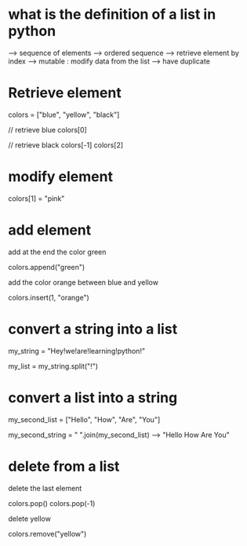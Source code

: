 # what is the definition of a list in python

--> sequence of elements
--> ordered sequence
--> retrieve element by index
--> mutable : modify data from the list
--> have duplicate

# Retrieve element

colors = ["blue", "yellow", "black"]

// retrieve blue
colors[0]

// retrieve black
colors[-1]
colors[2]

# modify element

colors[1] = "pink"

# add element

add at the end the color green

colors.append("green")

add the color orange between blue and yellow

colors.insert(1, "orange")

# convert a string into a list

my_string = "Hey!we!are!learning!python!"

my_list = my_string.split("!")

# convert a list into a string

my_second_list = ["Hello", "How", "Are", "You"]

my_second_string = " ".join(my_second_list)
--> "Hello How Are You"

# delete from a list

delete the last element

colors.pop()
colors.pop(-1)

delete yellow

colors.remove("yellow")
